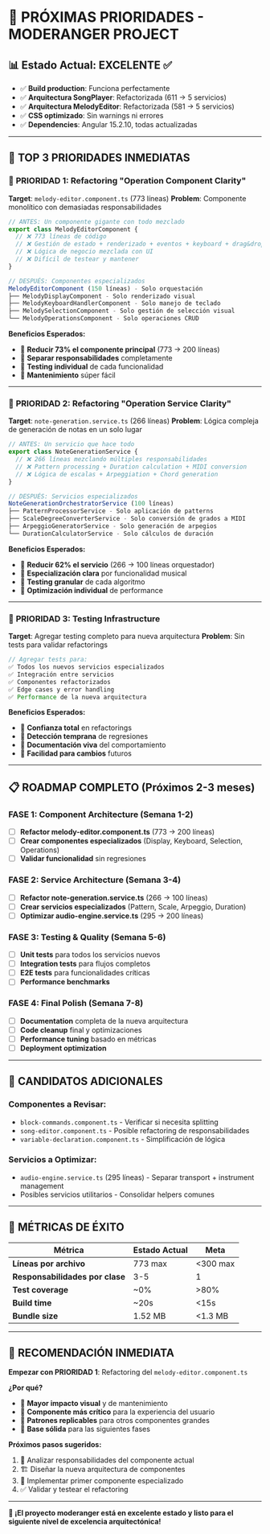 # 🚀 PRÓXIMAS PRIORIDADES - MODERANGER PROJECT

## 📊 **Estado Actual: EXCELENTE ✅**
- ✅ **Build production**: Funciona perfectamente
- ✅ **Arquitectura SongPlayer**: Refactorizada (611 → 5 servicios)
- ✅ **Arquitectura MelodyEditor**: Refactorizada (581 → 5 servicios)
- ✅ **CSS optimizado**: Sin warnings ni errores
- ✅ **Dependencies**: Angular 15.2.10, todas actualizadas

---

## 🎯 **TOP 3 PRIORIDADES INMEDIATAS**

### 🥇 **PRIORIDAD 1: Refactoring "Operation Component Clarity"**
**Target**: `melody-editor.component.ts` (773 líneas) 
**Problem**: Componente monolítico con demasiadas responsabilidades

```typescript
// ANTES: Un componente gigante con todo mezclado
export class MelodyEditorComponent {
  // ❌ 773 líneas de código
  // ❌ Gestión de estado + renderizado + eventos + keyboard + drag&drop
  // ❌ Lógica de negocio mezclada con UI
  // ❌ Difícil de testear y mantener
}

// DESPUÉS: Componentes especializados
MelodyEditorComponent (150 líneas) - Solo orquestación
├── MelodyDisplayComponent - Solo renderizado visual
├── MelodyKeyboardHandlerComponent - Solo manejo de teclado  
├── MelodySelectionComponent - Solo gestión de selección visual
└── MelodyOperationsComponent - Solo operaciones CRUD
```

**Beneficios Esperados:**
- 🔹 **Reducir 73% el componente principal** (773 → 200 líneas)
- 🔹 **Separar responsabilidades** completamente
- 🔹 **Testing individual** de cada funcionalidad
- 🔹 **Mantenimiento** súper fácil

---

### 🥈 **PRIORIDAD 2: Refactoring "Operation Service Clarity"**
**Target**: `note-generation.service.ts` (266 líneas)
**Problem**: Lógica compleja de generación de notas en un solo lugar

```typescript
// ANTES: Un servicio que hace todo
export class NoteGenerationService {
  // ❌ 266 líneas mezclando múltiples responsabilidades
  // ❌ Pattern processing + Duration calculation + MIDI conversion
  // ❌ Lógica de escalas + Arpeggiation + Chord generation
}

// DESPUÉS: Servicios especializados  
NoteGenerationOrchestratorService (100 líneas)
├── PatternProcessorService - Solo aplicación de patterns
├── ScaleDegreeConverterService - Solo conversión de grados a MIDI
├── ArpeggioGeneratorService - Solo generación de arpegios
└── DurationCalculatorService - Solo cálculos de duración
```

**Beneficios Esperados:**
- 🔸 **Reducir 62% el servicio** (266 → 100 líneas orquestador)
- 🔸 **Especialización clara** por funcionalidad musical
- 🔸 **Testing granular** de cada algoritmo
- 🔸 **Optimización individual** de performance

---

### 🥉 **PRIORIDAD 3: Testing Infrastructure**
**Target**: Agregar testing completo para nueva arquitectura
**Problem**: Sin tests para validar refactorings

```typescript
// Agregar tests para:
✅ Todos los nuevos servicios especializados
✅ Integración entre servicios  
✅ Componentes refactorizados
✅ Edge cases y error handling
✅ Performance de la nueva arquitectura
```

**Beneficios Esperados:**
- 🔶 **Confianza total** en refactorings
- 🔶 **Detección temprana** de regresiones
- 🔶 **Documentación viva** del comportamiento
- 🔶 **Facilidad para cambios** futuros

---

## 📋 **ROADMAP COMPLETO (Próximos 2-3 meses)**

### **FASE 1: Component Architecture** (Semana 1-2)
- [ ] **Refactor melody-editor.component.ts** (773 → 200 líneas)
- [ ] **Crear componentes especializados** (Display, Keyboard, Selection, Operations)
- [ ] **Validar funcionalidad** sin regresiones

### **FASE 2: Service Architecture** (Semana 3-4)  
- [ ] **Refactor note-generation.service.ts** (266 → 100 líneas)
- [ ] **Crear servicios especializados** (Pattern, Scale, Arpeggio, Duration)
- [ ] **Optimizar audio-engine.service.ts** (295 → 200 líneas)

### **FASE 3: Testing & Quality** (Semana 5-6)
- [ ] **Unit tests** para todos los servicios nuevos
- [ ] **Integration tests** para flujos completos
- [ ] **E2E tests** para funcionalidades críticas
- [ ] **Performance benchmarks**

### **FASE 4: Final Polish** (Semana 7-8)
- [ ] **Documentation** completa de la nueva arquitectura
- [ ] **Code cleanup** final y optimizaciones
- [ ] **Performance tuning** basado en métricas
- [ ] **Deployment optimization**

---

## 🎪 **CANDIDATOS ADICIONALES**

### **Componentes a Revisar:**
- `block-commands.component.ts` - Verificar si necesita splitting
- `song-editor.component.ts` - Posible refactoring de responsabilidades
- `variable-declaration.component.ts` - Simplificación de lógica

### **Servicios a Optimizar:**
- `audio-engine.service.ts` (295 líneas) - Separar transport + instrument management
- Posibles servicios utilitarios - Consolidar helpers comunes

---

## 🎯 **MÉTRICAS DE ÉXITO**

| Métrica | Estado Actual | Meta |
|---------|---------------|------|
| **Líneas por archivo** | 773 max | <300 max |
| **Responsabilidades por clase** | 3-5 | 1 |
| **Test coverage** | ~0% | >80% |
| **Build time** | ~20s | <15s |
| **Bundle size** | 1.52 MB | <1.3 MB |

---

## 🚀 **RECOMENDACIÓN INMEDIATA**

**Empezar con PRIORIDAD 1**: Refactoring del `melody-editor.component.ts`

**¿Por qué?**
- 🎯 **Mayor impacto visual** y de mantenimiento
- 🎯 **Componente más crítico** para la experiencia del usuario  
- 🎯 **Patrones replicables** para otros componentes grandes
- 🎯 **Base sólida** para las siguientes fases

**Próximos pasos sugeridos:**
1. 📝 Analizar responsabilidades del componente actual
2. 🏗 Diseñar la nueva arquitectura de componentes
3. 🔧 Implementar primer componente especializado
4. ✅ Validar y testear el refactoring

---

**🎉 ¡El proyecto moderanger está en excelente estado y listo para el siguiente nivel de excelencia arquitectónica!** 